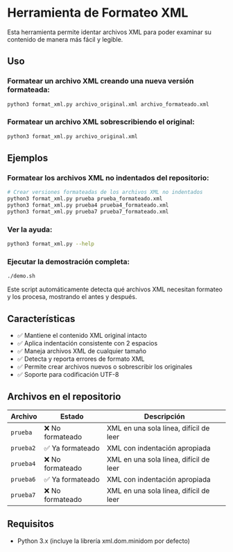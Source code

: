 # Herramienta de Formateo XML

Esta herramienta permite identar archivos XML para poder examinar su contenido de manera más fácil y legible.

## Uso

### Formatear un archivo XML creando una nueva versión formateada:

```bash
python3 format_xml.py archivo_original.xml archivo_formateado.xml
```

### Formatear un archivo XML sobrescribiendo el original:

```bash
python3 format_xml.py archivo_original.xml
```

## Ejemplos

### Formatear los archivos XML no indentados del repositorio:

```bash
# Crear versiones formateadas de los archivos XML no indentados
python3 format_xml.py prueba prueba_formateado.xml
python3 format_xml.py prueba4 prueba4_formateado.xml
python3 format_xml.py prueba7 prueba7_formateado.xml
```

### Ver la ayuda:

```bash
python3 format_xml.py --help
```

### Ejecutar la demostración completa:

```bash
./demo.sh
```

Este script automáticamente detecta qué archivos XML necesitan formateo y los procesa, mostrando el antes y después.

## Características

- ✅ Mantiene el contenido XML original intacto
- ✅ Aplica indentación consistente con 2 espacios
- ✅ Maneja archivos XML de cualquier tamaño
- ✅ Detecta y reporta errores de formato XML
- ✅ Permite crear archivos nuevos o sobrescribir los originales
- ✅ Soporte para codificación UTF-8

## Archivos en el repositorio

| Archivo | Estado | Descripción |
|---------|--------|-------------|
| `prueba` | ❌ No formateado | XML en una sola línea, difícil de leer |
| `prueba2` | ✅ Ya formateado | XML con indentación apropiada |
| `prueba4` | ❌ No formateado | XML en una sola línea, difícil de leer |
| `prueba6` | ✅ Ya formateado | XML con indentación apropiada |
| `prueba7` | ❌ No formateado | XML en una sola línea, difícil de leer |

## Requisitos

- Python 3.x (incluye la librería xml.dom.minidom por defecto)